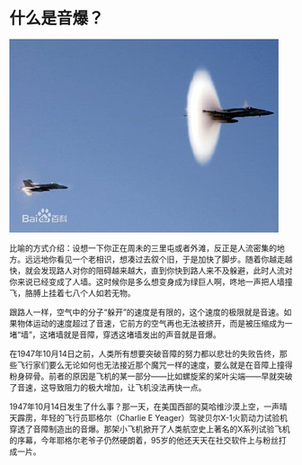 # 什么是音爆？

![img](assets/14ce36d3d539b6000db31ec6e950352ac65cb745-20180705154524952.jpg)

比喻的方式介绍：设想一下你正在周未的三里屯或者外滩，反正是人流密集的地方。远远地你看见一个老相识，想凑过去叙个旧，于是加快了脚步。随着你越走越快，就会发现路人对你的阻碍越来越大，直到你快到路人来不及躲避，此时人流对你来说已经变成了人墙。这时候你是多么想变身成为绿巨人啊，咚地一声把人墙撞飞，胳膊上挂着七八个人如若无物。 

 跟路人一样，空气中的分子“躲开”的速度是有限的，这个速度的极限就是音速。如果物体运动的速度超过了音速，它前方的空气再也无法被挤开，而是被压缩成为一堵“墙”，这堵墙就是音障，穿透这堵墙发出的声音就是音爆。

在1947年10月14日之前，人类所有想要突破音障的努力都以悲壮的失败告终，那些飞行家们要么无论如何也无法接近那个魔咒一样的速度，要么就是在音障上撞得粉身碎骨。前者的原因是飞机的某一部分——比如螺旋桨的桨叶尖端——早就突破了音速，这导致阻力的极大增加，让飞机没法再快一点。

1947年10月14日发生了什么事？那一天，在美国西部的莫哈维沙漠上空，一声晴天霹雳，年轻的飞行员耶格尔（Charlie E Yeager）驾驶贝尔X-1火箭动力试验机穿透了音障制造出的音爆。那架小飞机掀开了人类航空史上著名的X系列试验飞机的序幕，今年耶格尔老爷子仍然硬朗着，95岁的他还天天在社交软件上与粉丝打成一片。